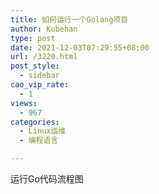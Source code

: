 ```yaml
---
title: 如何运行一个Golang项目
author: Kubehan
type: post
date: 2021-12-03T07:29:55+08:00
url: /3220.html
post_style:
  - sidebar
cao_vip_rate:
  - 1
views:
  - 967
categories:
  - Linux运维
  - 编程语言

---
```

运行Go代码流程图

[<img decoding="async" src="https://imgconvert.csdnimg.cn/aHR0cHM6Ly9waWMzLnpoaW1nLmNvbS92Mi0wNDRiMjE3ZDczYmZhNjdhZDU5NWMzOTUyZTU1NGZlMV8xNDQwdy5qcGc?x-oss-process=image/format,png" alt="" />][1]

 [1]: https://www.kubehan.cn/